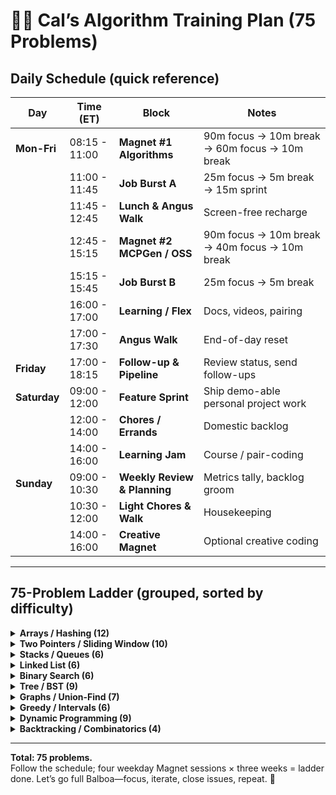 # 🏋️‍♂️ Cal’s Algorithm Training Plan (75 Problems)

## Daily Schedule (quick reference)

| Day | Time (ET) | Block | Notes |
|-----|-----------|-------|-------|
| **Mon-Fri** | 08:15 - 11:00 | **Magnet #1 Algorithms** | 90m focus → 10m break → 60m focus → 10m break |
| | 11:00 - 11:45 | **Job Burst A** | 25m focus → 5m break → 15m sprint |
| | 11:45 - 12:45 | **Lunch & Angus Walk** | Screen-free recharge |
| | 12:45 - 15:15 | **Magnet #2 MCPGen / OSS** | 90m focus → 10m break → 40m focus → 10m break |
| | 15:15 - 15:45 | **Job Burst B** | 25m focus → 5m break |
| | 16:00 - 17:00 | **Learning / Flex** | Docs, videos, pairing |
| | 17:00 - 17:30 | **Angus Walk** | End-of-day reset |
| **Friday** | 17:00 - 18:15 | **Follow-up & Pipeline** | Review status, send follow-ups |
| **Saturday** | 09:00 - 12:00 | **Feature Sprint** | Ship demo-able personal project work |
| | 12:00 - 14:00 | **Chores / Errands** | Domestic backlog |
| | 14:00 - 16:00 | **Learning Jam** | Course / pair-coding |
| **Sunday** | 09:00 - 10:30 | **Weekly Review & Planning** | Metrics tally, backlog groom |
| | 10:30 - 12:00 | **Light Chores & Walk** | Housekeeping |
| | 14:00 - 16:00 | **Creative Magnet** | Optional creative coding |

---

## 75-Problem Ladder (grouped, sorted by difficulty)

<details><summary><strong>Arrays / Hashing (12)</strong></summary>

| # | LC ID | Title | Diff | Status |
|---|------|-------|------|-------|
| 1 | 136 | Single Number | Easy | [ ] |
| 2 | 169 | Majority Element | Easy | [ ] |
| 3 | 217 | Contains Duplicate | Easy | [ ] |
| 4 | 485 | Max Consecutive Ones | Easy | [ ] |
| 5 | 643 | Maximum Average Subarray I | Easy | [ ] |
| 6 | 238 | Product of Array Except Self | Medium | [ ] |
| 7 | 560 | Subarray Sum = K | Medium | [ ] |
| 8 | 128 | Longest Consecutive Sequence | Medium | [ ] |
| 9 | 347 | Top K Frequent Elements | Medium | [ ] |
| 10 | 581 | Shortest Unsorted Continuous Subarray | Medium | [ ] |
| 11 | 922 | Sort Array By Parity II | Easy | [ ] |
| 12 | 295 | Find Median from Data Stream | Hard | [ ] |

</details>

<details><summary><strong>Two Pointers / Sliding Window (10)</strong></summary>

| # | LC ID | Title | Diff | Status |
|---|------|-------|------|-------|
| 13 | 125 | Valid Palindrome | Easy | [ ] |
| 14 | 167 | Two Sum II | Easy | [ ] |
| 15 | 283 | Move Zeroes | Easy | [ ] |
| 16 | 344 | Reverse String | Easy | [ ] |
| 17 | 904 | Fruit Into Baskets | Easy | [ ] |
| 18 | 15 | 3Sum | Medium | [ ] |
| 19 | 11 | Container With Most Water | Medium | [ ] |
| 20 | 424 | Longest Repeating Character Replacement | Medium | [ ] |
| 21 | 567 | Permutation in String | Medium | [ ] |
| 22 | 76 | Minimum Window Substring | Hard | [ ] |

</details>

<details><summary><strong>Stacks / Queues (6)</strong></summary>

| # | LC ID | Title | Diff | Status |
|---|------|-------|------|-------|
| 23 | 232 | Implement Queue using Stacks | Easy | [ ] |
| 24 | 225 | Implement Stack using Queues | Easy | [ ] |
| 25 | 155 | Min Stack | Easy | [ ] |
| 26 | 496 | Next Greater Element I | Easy | [ ] |
| 27 | 739 | Daily Temperatures | Medium | [ ] |
| 28 | 84 | Largest Rectangle in Histogram | Hard | [ ] |

</details>

<details><summary><strong>Linked List (6)</strong></summary>

| # | LC ID | Title | Diff | Status |
|---|------|-------|------|-------|
| 29 | 83 | Remove Duplicates from Sorted List | Easy | [ ] |
| 30 | 160 | Intersection of Two Linked Lists | Easy | [ ] |
| 31 | 206 | Reverse Linked List | Easy | [ ] |
| 32 | 234 | Palindrome Linked List | Medium | [ ] |
| 33 | 138 | Copy List with Random Pointer | Medium | [ ] |
| 34 | 25 | Reverse Nodes in k-Group | Hard | [ ] |

</details>

<details><summary><strong>Binary Search (6)</strong></summary>

| # | LC ID | Title | Diff | Status |
|---|------|-------|------|-------|
| 35 | 704 | Binary Search | Easy | [ ] |
| 36 | 278 | First Bad Version | Easy | [ ] |
| 37 | 374 | Guess Number Higher or Lower | Easy | [ ] |
| 38 | 153 | Find Minimum in Rotated Array | Medium | [ ] |
| 39 | 34 | First & Last Position in Sorted Array | Medium | [ ] |
| 40 | 162 | Peak Index in Mountain Array | Medium | [ ] |

</details>

<details><summary><strong>Tree / BST (9)</strong></summary>

| # | LC ID | Title | Diff | Status |
|---|------|-------|------|-------|
| 41 | 100 | Same Tree | Easy | [ ] |
| 42 | 104 | Max Depth Binary Tree | Easy | [ ] |
| 43 | 111 | Minimum Depth Binary Tree | Easy | [ ] |
| 44 | 226 | Invert Binary Tree | Easy | [ ] |
| 45 | 700 | Search in a BST | Easy | [ ] |
| 46 | 112 | Path Sum | Easy | [ ] |
| 47 | 199 | Binary Tree Right Side View | Medium | [ ] |
| 48 | 98 | Validate Binary Search Tree | Medium | [ ] |
| 49 | 124 | Binary Tree Maximum Path Sum | Hard | [ ] |

</details>

<details><summary><strong>Graphs / Union-Find (7)</strong></summary>

| # | LC ID | Title | Diff | Status |
|---|------|-------|------|-------|
| 50 | 200 | Number of Islands | Medium | [ ] |
| 51 | 547 | Number of Provinces | Easy | [ ] |
| 52 | 207 | Course Schedule | Medium | [ ] |
| 53 | 210 | Course Schedule II | Medium | [ ] |
| 54 | 261 | Graph Valid Tree | Medium | [ ] |
| 55 | 417 | Pacific Atlantic Water Flow | Medium | [ ] |
| 56 | 127 | Word Ladder | Hard | [ ] |

</details>

<details><summary><strong>Greedy / Intervals (6)</strong></summary>

| # | LC ID | Title | Diff | Status |
|---|------|-------|------|-------|
| 57 | 56 | Merge Intervals | Medium | [ ] |
| 58 | 452 | Min Arrows to Burst Balloons | Medium | [ ] |
| 59 | 435 | Non-Overlapping Intervals | Medium | [ ] |
| 60 | 253 | Meeting Rooms II | Medium | [ ] |
| 61 | 621 | Task Scheduler | Medium | [ ] |
| 62 | 134 | Gas Station | Medium | [ ] |

</details>

<details><summary><strong>Dynamic Programming (9)</strong></summary>

| # | LC ID | Title | Diff | Status |
|---|------|-------|------|-------|
| 63 | 70 | Climbing Stairs | Easy | [ ] |
| 64 | 62 | Unique Paths | Easy | [ ] |
| 65 | 198 | House Robber | Medium | [ ] |
| 66 | 213 | House Robber II | Medium | [ ] |
| 67 | 152 | Maximum Product Subarray | Medium | [ ] |
| 68 | 343 | Integer Break | Medium | [ ] |
| 69 | 647 | Palindromic Substrings | Medium | [ ] |
| 70 | 1143 | Longest Common Subsequence | Medium | [ ] |
| 71 | 518 | Coin Change II | Medium | [ ] |

</details>

<details><summary><strong>Backtracking / Combinatorics (4)</strong></summary>

| # | LC ID | Title | Diff | Status |
|---|------|-------|------|-------|
| 72 | 78 | Subsets | Easy | [ ] |
| 73 | 22 | Generate Parentheses | Medium | [ ] |
| 74 | 39 | Combination Sum | Medium | [ ] |
| 75 | 90 | Subsets II | Medium | [ ] |

</details>

---

**Total: 75 problems.**  
Follow the schedule; four weekday Magnet sessions × three weeks = ladder done. Let’s go full Balboa—focus, iterate, close issues, repeat. 🥊